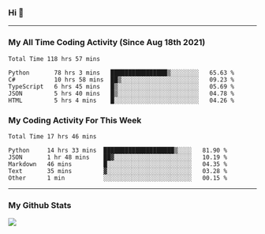 ### Hi 🙂

---

### My All Time Coding Activity (Since Aug 18th 2021)
<!--START_SECTION:waka-all-->
```text
Total Time 118 hrs 57 mins

Python       78 hrs 3 mins   ████████████████▒░░░░░░░░   65.63 % 
C#           10 hrs 58 mins  ██▒░░░░░░░░░░░░░░░░░░░░░░   09.23 % 
TypeScript   6 hrs 45 mins   █▒░░░░░░░░░░░░░░░░░░░░░░░   05.69 % 
JSON         5 hrs 40 mins   █▒░░░░░░░░░░░░░░░░░░░░░░░   04.78 % 
HTML         5 hrs 4 mins    █░░░░░░░░░░░░░░░░░░░░░░░░   04.26 % 
```
<!--END_SECTION:waka-all-->

### My Coding Activity For This Week
<!--START_SECTION:waka-week-->
```text
Total Time 17 hrs 46 mins

Python     14 hrs 33 mins  ████████████████████▒░░░░   81.90 % 
JSON       1 hr 48 mins    ██▓░░░░░░░░░░░░░░░░░░░░░░   10.19 % 
Markdown   46 mins         █░░░░░░░░░░░░░░░░░░░░░░░░   04.35 % 
Text       35 mins         ▓░░░░░░░░░░░░░░░░░░░░░░░░   03.28 % 
Other      1 min           ░░░░░░░░░░░░░░░░░░░░░░░░░   00.15 % 
```
<!--END_SECTION:waka-week-->

---

### My Github Stats
[![](https://github-readme-stats.vercel.app/api?username=eroxl&count_private=true&show_icons=true&include_all_commits=true&theme=onedark)](https://github.com/Eroxl)
